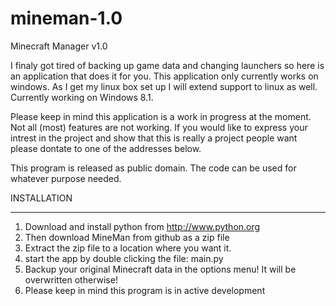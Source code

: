 mineman-1.0
===========

Minecraft Manager v1.0

I finaly got tired of backing up game data and changing launchers so here is an application that does it for you. This application only currently works on windows. As I get my linux box set up I will extend support to linux as well. Currently working on Windows 8.1.

Please keep in mind this application is a work in progress at the moment. Not all (most) features are not working. If you would like to express your intrest in the project and show that this is really a project people want please dontate to one of the addresses below.
  
  
  
This program is released as public domain. The code can be used for whatever purpose needed.
  
INSTALLATION
_________________________

1. Download and install python from http://www.python.org
2. Then download MineMan from github as a zip file  
3. Extract the zip file to a location where you want it.  
4. start the app by double clicking the file: main.py  
5. Backup your original Minecraft data in the options menu!
	It will be overwritten otherwise!    
6. Please keep in mind this program is in active development  
